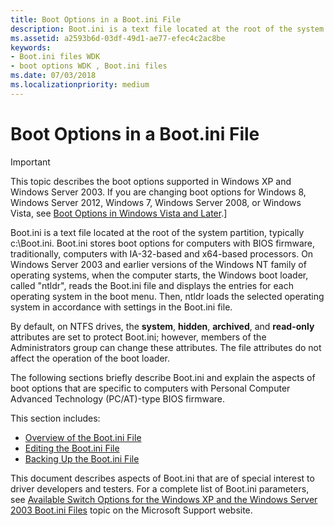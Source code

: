 ```yaml
---
title: Boot Options in a Boot.ini File
description: Boot.ini is a text file located at the root of the system partition, typically c:\Boot.ini. Boot.ini stores boot options for computers with BIOS firmware, traditionally, computers with x86 and x64-based processors.
ms.assetid: a2593b6d-03df-49d1-ae77-efec4c2ac8be
keywords:
- Boot.ini files WDK
- boot options WDK , Boot.ini files
ms.date: 07/03/2018
ms.localizationpriority: medium
---
```


# Boot Options in a Boot.ini File

> [!IMPORTANT] 
> This topic describes the boot options supported in Windows XP and Windows Server 2003. If you are changing boot options for Windows 8, Windows Server 2012, Windows 7, Windows Server 2008, or Windows Vista, see [Boot Options in Windows Vista and Later](boot-options-in-windows-vista-and-later.md).\]

Boot.ini is a text file located at the root of the system partition, typically c:\\Boot.ini. Boot.ini stores boot options for computers with BIOS firmware, traditionally, computers with IA-32-based and x64-based processors. On Windows Server 2003 and earlier versions of the Windows NT family of operating systems, when the computer starts, the Windows boot loader, called "ntldr", reads the Boot.ini file and displays the entries for each operating system in the boot menu. Then, ntldr loads the selected operating system in accordance with settings in the Boot.ini file.

By default, on NTFS drives, the **system**, **hidden**, **archived**, and **read-only** attributes are set to protect Boot.ini; however, members of the Administrators group can change these attributes. The file attributes do not affect the operation of the boot loader.

The following sections briefly describe Boot.ini and explain the aspects of boot options that are specific to computers with Personal Computer Advanced Technology (PC/AT)-type BIOS firmware.

This section includes:

- [Overview of the Boot.ini File](overview-of-the-boot-ini-file.md)
- [Editing the Boot.ini File](editing-the-boot-ini-file.md)
- [Backing Up the Boot.ini File](backing-up-the-boot-ini-file.md)

This document describes aspects of Boot.ini that are of special interest to driver developers and testers. For a complete list of Boot.ini parameters, see [Available Switch Options for the Windows XP and the Windows Server 2003 Boot.ini Files](http://go.microsoft.com/fwlink/p/?linkid=137742) topic on the Microsoft Support website.
